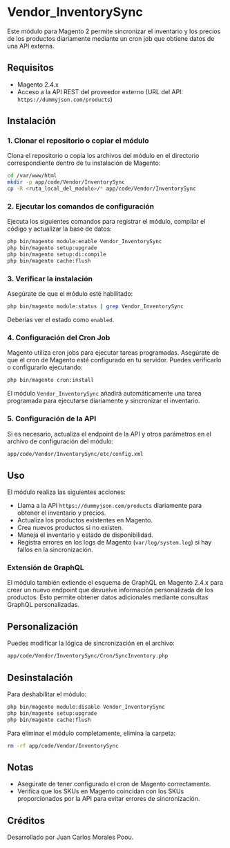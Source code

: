 # Vendor_InventorySync

Este módulo para Magento 2 permite sincronizar el inventario y los precios de los productos diariamente mediante un cron job que obtiene datos de una API externa.

## Requisitos

- Magento 2.4.x
- Acceso a la API REST del proveedor externo (URL del API: `https://dummyjson.com/products`)

## Instalación

### 1. Clonar el repositorio o copiar el módulo

Clona el repositorio o copia los archivos del módulo en el directorio correspondiente dentro de tu instalación de Magento:

```bash
cd /var/www/html
mkdir -p app/code/Vendor/InventorySync
cp -R <ruta_local_del_modulo>/* app/code/Vendor/InventorySync
```

### 2. Ejecutar los comandos de configuración

Ejecuta los siguientes comandos para registrar el módulo, compilar el código y actualizar la base de datos:

```bash
php bin/magento module:enable Vendor_InventorySync
php bin/magento setup:upgrade
php bin/magento setup:di:compile
php bin/magento cache:flush
```

### 3. Verificar la instalación

Asegúrate de que el módulo esté habilitado:

```bash
php bin/magento module:status | grep Vendor_InventorySync
```
Deberías ver el estado como `enabled`.

### 4. Configuración del Cron Job

Magento utiliza cron jobs para ejecutar tareas programadas. Asegúrate de que el cron de Magento esté configurado en tu servidor. Puedes verificarlo o configurarlo ejecutando:

```bash
php bin/magento cron:install
```

El módulo `Vendor_InventorySync` añadirá automáticamente una tarea programada para ejecutarse diariamente y sincronizar el inventario.

### 5. Configuración de la API

Si es necesario, actualiza el endpoint de la API y otros parámetros en el archivo de configuración del módulo:

```bash
app/code/Vendor/InventorySync/etc/config.xml
```

## Uso

El módulo realiza las siguientes acciones:

- Llama a la API `https://dummyjson.com/products` diariamente para obtener el inventario y precios.
- Actualiza los productos existentes en Magento.
- Crea nuevos productos si no existen.
- Maneja el inventario y estado de disponibilidad.
- Registra errores en los logs de Magento (`var/log/system.log`) si hay fallos en la sincronización.

### Extensión de GraphQL

El módulo también extiende el esquema de GraphQL en Magento 2.4.x para crear un nuevo endpoint que devuelve información personalizada de los productos. Esto permite obtener datos adicionales mediante consultas GraphQL personalizadas.

## Personalización

Puedes modificar la lógica de sincronización en el archivo:

```bash
app/code/Vendor/InventorySync/Cron/SyncInventory.php
```

## Desinstalación

Para deshabilitar el módulo:

```bash
php bin/magento module:disable Vendor_InventorySync
php bin/magento setup:upgrade
php bin/magento cache:flush
```

Para eliminar el módulo completamente, elimina la carpeta:

```bash
rm -rf app/code/Vendor/InventorySync
```

## Notas

- Asegúrate de tener configurado el cron de Magento correctamente.
- Verifica que los SKUs en Magento coincidan con los SKUs proporcionados por la API para evitar errores de sincronización.

## Créditos

Desarrollado por Juan Carlos Morales Poou.
